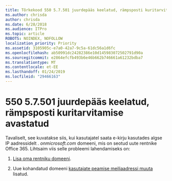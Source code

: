 ```yaml
---
title: Tõrkekood 550 5.7.501 juurdepääs keelatud, rämpsposti kuritarvitamise avastatud
ms.author: chrisda
author: chrisda
ms.date: 6/28/2018
ms.audience: ITPro
ms.topic: article
ROBOTS: NOINDEX, NOFOLLOW
localization_priority: Priority
ms.assetid: 3105905c-e7a0-42a7-9c5a-61dc56a1d6fc
ms.openlocfilehash: ab50991dc24282386e10d145983072502791d90a
ms.sourcegitcommit: e2864efcfb493b6e46b662b746661a61232bdba7
ms.translationtype: MT
ms.contentlocale: et-EE
ms.lasthandoff: 01/24/2019
ms.locfileid: "29466163"
---
```

# <a name="550-57501-access-denied-spam-abuse-detected"></a>550 5.7.501 juurdepääs keelatud, rämpsposti kuritarvitamise avastatud

Tavaliselt, see kuvatakse siis, kui kasutajatel saata e-kirju kasutades algse IP aadressidelt *. onmicrosoft.com* domeeni, mis on seotud uute rentnike Office 365. Lihtsaim viis selle probleemi lahendamiseks on: 
  
1. [Lisa oma rentniku domeeni](https://support.office.com/article/6383f56d-3d09-4dcb-9b41-b5f5a5efd611.aspx).
    
2. Uue kohandatud domeeni [kasutajate peamise meiliaadressi muuta](https://support.office.com/article/fb5ac074-e203-4e1f-9843-b9d1a3e03297.aspx) lisatud. 
    

